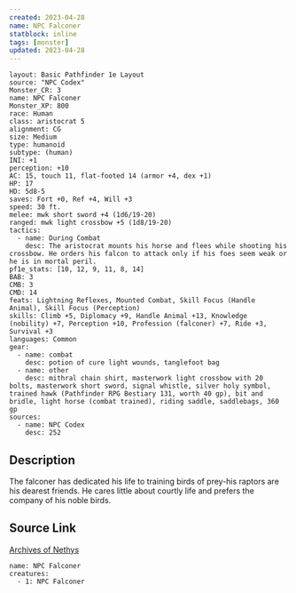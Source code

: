 ```yaml
---
created: 2023-04-28
name: NPC Falconer
statblock: inline
tags: [monster]
updated: 2023-04-28
---
```

```statblock
layout: Basic Pathfinder 1e Layout
source: "NPC Codex"
Monster_CR: 3
name: NPC Falconer
Monster_XP: 800
race: Human
class: aristocrat 5
alignment: CG
size: Medium
type: humanoid
subtype: (human)
INI: +1
perception: +10
AC: 15, touch 11, flat-footed 14 (armor +4, dex +1)
HP: 17
HD: 5d8-5
saves: Fort +0, Ref +4, Will +3
speed: 30 ft.
melee: mwk short sword +4 (1d6/19-20)
ranged: mwk light crossbow +5 (1d8/19-20)
tactics:
  - name: During Combat
    desc: The aristocrat mounts his horse and flees while shooting his crossbow. He orders his falcon to attack only if his foes seem weak or he is in mortal peril.
pf1e_stats: [10, 12, 9, 11, 8, 14]
BAB: 3
CMB: 3
CMD: 14
feats: Lightning Reflexes, Mounted Combat, Skill Focus (Handle Animal), Skill Focus (Perception)
skills: Climb +5, Diplomacy +9, Handle Animal +13, Knowledge (nobility) +7, Perception +10, Profession (falconer) +7, Ride +3, Survival +3
languages: Common
gear:
  - name: combat
    desc: potion of cure light wounds, tanglefoot bag
  - name: other
    desc: mithral chain shirt, masterwork light crossbow with 20 bolts, masterwork short sword, signal whistle, silver holy symbol, trained hawk (Pathfinder RPG Bestiary 131, worth 40 gp), bit and bridle, light horse (combat trained), riding saddle, saddlebags, 360 gp
sources:
  - name: NPC Codex
    desc: 252
```
## Description
The falconer has dedicated his life to training birds of prey-his raptors are his dearest friends. He cares little about courtly life and prefers the company of his noble birds.
## Source Link
[Archives of Nethys](https://aonprd.com/NPCDisplay.aspx?ItemName=Falconer)
```encounter-table
name: NPC Falconer
creatures:
  - 1: NPC Falconer
```
